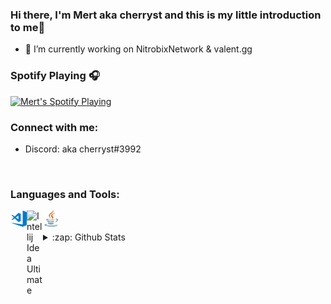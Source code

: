 ### Hi there, I'm Mert aka cherryst and this is my little introduction to me👋

- 🔭 I’m currently working on NitrobixNetwork & valent.gg
   

### Spotify Playing 🎧
[<img src="https://spotify-readme-tau.vercel.app/api/spotify-playing" alt="Mert's Spotify Playing" width="350" />](https://open.spotify.com/user/Cherrythe1st)

### Connect with me:

- Discord: aka cherryst#3992


<br />

### Languages and Tools:

<img align="left" alt="Visual Studio Code" width="26px" href="https://visualstudio.microsoft.com/en/vs/" src="https://raw.githubusercontent.com/github/explore/80688e429a7d4ef2fca1e82350fe8e3517d3494d/topics/visual-studio-code/visual-studio-code.png" />
<img align="left" alt="Intellij Idea Ultimate" width="26px" href="https://www.jetbrains.com/idea/" src="https://resources.jetbrains.com/storage/products/intellij-idea/img/meta/intellij-idea_logo_300x300.png" />
<img align="left" alt="Java" width="26px" href="https://java.com/tr/" src="https://raw.githubusercontent.com/github/explore/80688e429a7d4ef2fca1e82350fe8e3517d3494d/topics/java/java.png" />

<br />
<br />


<details>
  <summary>:zap: Github Stats</summary>

  <img align="left" alt="Mert's Github Stats" src="https://github-readme-stats.vercel.app/api?username=mertrespectt&count_private=true&show_icons=true&hide_border=true" />

</details>
